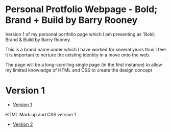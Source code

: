 
 
 
  Personal Protfolio Webpage - Bold; Brand + Build by Barry Rooney
========================

Version 1 of my personal portfolio page which I am presenting as 'Bold; Brand & Build by Barry Rooney.

This is a brand name under which I have worked for several years thus I feel it is important to nerture the existing identity in a move onto the web.

The page will be a long-scrolling single page (in the first instance) to allow my limited knowledge of HTML and CSS to create the design concept

Version 1
=================

+ [Version 1](https://barryrooney.github.io/Portfolio/index.html)

HTML Mark up and CSS version 1

+ [Version 2](https://barryrooney.github.io/Portfolio/index2.html)